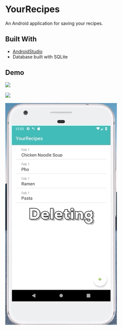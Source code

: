 # YourRecipes

An Android application for saving your recipes.

## Built With

* [AndroidStudio](https://developer.android.com/studio/)
* Database built with SQLite

## Demo

![](addrecipegif.gif)

![](updatingrecipe.gif)

![](deletingrecipe.gif)
